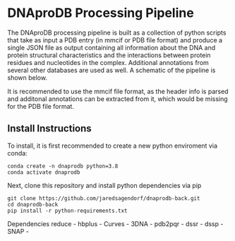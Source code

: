 # DNAproDB Processing Pipeline
The DNAproDB processing pipeline is built as a collection of python scripts that take as input a PDB entry (in mmcif or PDB file format) and produce a single JSON file as output containing all information about the DNA and protein structural characteristics and the interactions between protein residues and nucleotides in the complex. Additional annotations from several other databases are used as well. A schematic of the pipeline is shown below.


It is recommended to use the mmcif file format, as the header info is parsed and additonal annotations can be extracted from it, which would be missing for the PDB file format.

## Install Instructions
To install, it is first recommended to create a new python enviroment via conda:

```
conda create -n dnaprodb python=3.8
conda activate dnaprodb
```

Next, clone this repository and install python dependencies via pip

```
git clone https://github.com/jaredsagendorf/dnaprodb-back.git
cd dnaprodb-back
pip install -r python-requirements.txt
```

Dependencies
reduce - 
hbplus - 
Curves -
3DNA -
pdb2pqr - 
dssr - 
dssp - 
SNAP - 
